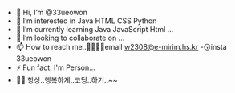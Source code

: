 - 👋 Hi, I’m @33ueowon
- 👀 I’m interested in Java HTML CSS Python
- 🌱 I’m currently learning Java JavaScript Html ...
- 💞️ I’m looking to collaborate on ...
- 📫 How to reach me..👩🏻‍💻email w2308@e-mirim.hs.kr
                      -😗insta 33ueowon
- ⚡ Fun fact: I'm Person...
- ✌🏻 항상..행복하게..코딩..하기..~~

<!---
33ueowon/33ueowon is a ✨ special ✨ repository because its `README.md` (this file) appears on your GitHub profile.
You can click the Preview link to take a look at your changes.
--->
